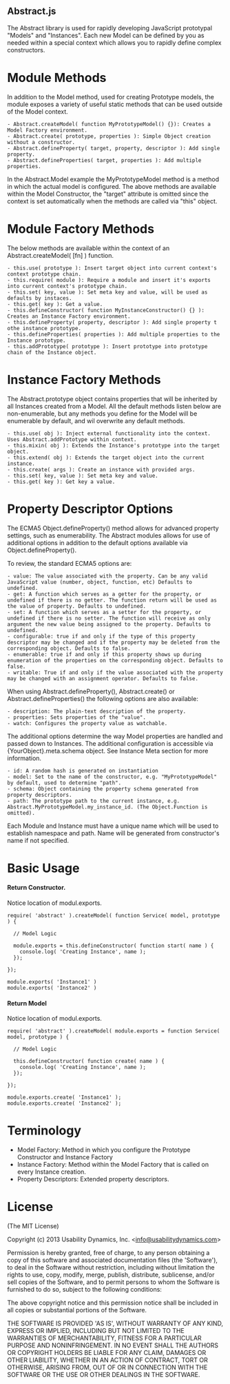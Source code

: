 Abstract.js
-----------
The Abstract library is used for rapidly developing JavaScript prototypal "Models" and "Instances".
Each new Model can be defined by you as needed within a special context which allows you to rapidly 
define complex constructors.

Module Methods
==============
In addition to the Model method, used for creating Prototype models, the module exposes a variety of useful
static methods that can be used outside of the Model context.

    - Abstract.createModel( function MyPrototypeModel() {}): Creates a Model Factory environment.
    - Abstract.create( prototype, properties ): Simple Object creation without a constructor.
    - Abstract.defineProperty( target, property, descriptor ): Add single property.
    - Abstract.defineProperties( target, properties ): Add multiple properties.

In the Abstract.Model example the MyPrototypeModel method is a method in which the actual model is configured.
The above methods are available within the Model Constructor, the "target" attribute is omitted since the
context is set automatically when the methods are called via "this" object.

Module Factory Methods
======================
The below methods are available within the context of an Abstract.createModel( [fn] ) function.

    - this.use( prototype ): Insert target object into current context's context prototype chain.
    - this.require( module ): Require a module and insert it's exports into current context's prototype chain.
    - this.set( key, value ): Set meta key and value, will be used as defaults by instaces.
    - this.get( key ): Get a value.
    - this.defineConstructor( function MyInstanceConstructor() {} ): Creates an Instance Factory environment.
    - this.defineProperty( property, descriptor ): Add single property t othe instance prototype.
    - this.defineProperties( properties ): Add multiple properties to the Instance prototype.
    - this.addPrototype( prototype ): Insert prototype into prototype chain of the Instance object.

Instance Factory Methods
========================
The Abstract.prototype object contains properties that will be inherited by all Instances created from a Model.
All the default methods listen below are non-enumerable, but any methods you define for the Model will be
enumerable by default, and wil overwrite any default methods.

    - this.use( obj ): Inject external functionality into the context. Uses Abstract.addPrototype within context.
    - this.mixin( obj ): Extends the Instance's prototype into the target object.
    - this.extend( obj ): Extends the target object into the current instance.
    - this.create( args ): Create an instance with provided args.
    - this.set( key, value ): Set meta key and value.
    - this.get( key ): Get key a value.

Property Descriptor Options
===========================
The ECMA5 Object.defineProperty() method allows for advanced property settings, such as enumerability.
The Abstract modules allows for use of additional options in addition to the default options available
via Object.defineProperty().

To review, the standard ECMA5 options are:

    - value: The value associated with the property. Can be any valid JavaScript value (number, object, function, etc) Defaults to undefined.
    - get: A function which serves as a getter for the property, or undefined if there is no getter. The function return will be used as the value of property. Defaults to undefined.
    - set: A function which serves as a setter for the property, or undefined if there is no setter. The function will receive as only argument the new value being assigned to the property. Defaults to undefined.
    - configurable: true if and only if the type of this property descriptor may be changed and if the property may be deleted from the corresponding object. Defaults to false.
    - enumerable: true if and only if this property shows up during enumeration of the properties on the corresponding object. Defaults to false.
    - writable: True if and only if the value associated with the property may be changed with an assignment operator. Defaults to false.

When using Abstract.defineProperty(), Abstract.create() or Abstract.defineProperties() the following options are also available:

    - description: The plain-text description of the property.
    - properties: Sets properties of the "value".
    - watch: Configures the property value as watchable.

The additional options determine the way Model properties are handled and passed down to Instances.
The additional configuration is accessible via {YourObject}.meta.schema object. See Instance Meta section for more information.

    - id: A random hash is generated on instantiation
    - model: Set to the name of the constructor, e.g. "MyPrototypeModel" by default, used to determine "path".
    - schema: Object containing the property schema generated from property descriptors.
    - path: The prototype path to the current instance, e.g. Abstract.MyPrototypeModel.my_instance_id. (The Object.Function is omitted).

Each Module and Instance must have a unique name which will be used to establish namespace and path.
Name will be generated from constructor's name if not specified.

Basic Usage
===========

#### Return Constructor.
Notice location of modul.exports.

    require( 'abstract' ).createModel( function Service( model, prototype ) {

      // Model Logic

      module.exports = this.defineConstructor( function start( name ) {
        console.log( 'Creating Instance', name );
      });

    });

    module.exports( 'Instance1' )
    module.exports( 'Instance2' )

#### Return Model
Notice location of modul.exports.

    require( 'abstract' ).createModel( module.exports = function Service( model, prototype ) {

      // Model Logic

      this.defineConstructor( function create( name ) {
        console.log( 'Creating Instance', name );
      });

    });

    module.exports.create( 'Instance1' );
    module.exports.create( 'Instance2' );

Terminology
===========

  - Model Factory: Method in which you configure the Prototype Constructor and Instance Factory
  - Instance Factory: Method within the Model Factory that is called on every Instance creation.
  - Property Descriptors: Extended property descriptors.

License
=======

(The MIT License)

Copyright (c) 2013 Usability Dynamics, Inc. &lt;info@usabilitydynamics.com&gt;

Permission is hereby granted, free of charge, to any person obtaining
a copy of this software and associated documentation files (the
'Software'), to deal in the Software without restriction, including
without limitation the rights to use, copy, modify, merge, publish,
distribute, sublicense, and/or sell copies of the Software, and to
permit persons to whom the Software is furnished to do so, subject to
the following conditions:

The above copyright notice and this permission notice shall be
included in all copies or substantial portions of the Software.

THE SOFTWARE IS PROVIDED 'AS IS', WITHOUT WARRANTY OF ANY KIND,
EXPRESS OR IMPLIED, INCLUDING BUT NOT LIMITED TO THE WARRANTIES OF
MERCHANTABILITY, FITNESS FOR A PARTICULAR PURPOSE AND NONINFRINGEMENT.
IN NO EVENT SHALL THE AUTHORS OR COPYRIGHT HOLDERS BE LIABLE FOR ANY
CLAIM, DAMAGES OR OTHER LIABILITY, WHETHER IN AN ACTION OF CONTRACT,
TORT OR OTHERWISE, ARISING FROM, OUT OF OR IN CONNECTION WITH THE
SOFTWARE OR THE USE OR OTHER DEALINGS IN THE SOFTWARE.

